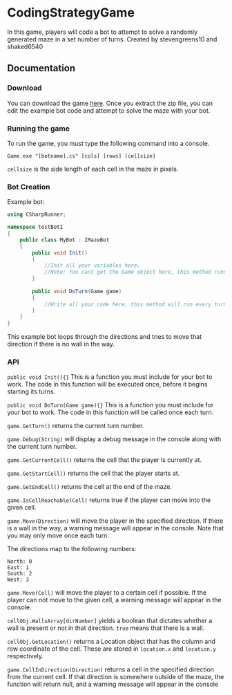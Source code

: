 # CodingStrategyGame
In this game, players will code a bot to attempt to solve a randomly generated maze in a set number of turns. Created by stevengreens10 and shaked6540

## Documentation
### Download
You can download the game [here](https://www.dropbox.com/s/t7ts7atfq0n4v64/CodingStrategyGame.zip?dl=0).
Once you extract the zip file, you can edit the example bot code and attempt to solve the maze with your bot.
### Running the game
To run the game, you must type the following command into a console.
```
Game.exe "[botname].cs" [cols] [rows] [cellsize]
```
`cellsize` is the side length of each cell in the maze in pixels.

### Bot Creation
Example bot: 
```csharp
using CSharpRunner;

namespace testBot1
{
    public class MyBot : IMazeBot
    {
        public void Init()
        {
            //Init all your variables here.
            //Note: You cant get the Game object here, this method runs only once before the first turn
        }
        
        public void DoTurn(Game game)
        {
            //Write all your code here, this method will run every turn
        }
    }
}
```
This example bot loops through the directions and tries to move that direction if there is no wall in the way.

### API
`public void Init(){}` This is a function you must include for your bot to work. The code in this function will be executed once, before it begins starting its turns.

`public void DoTurn(Game game){}` This is a function you must include for your bot to work. The code in this function will be called once each turn.

`game.GetTurn()` returns the current turn number.

`game.Debug(String)` will display a debug message in the console along with the current turn number.

`game.GetCurrentCell()` returns the cell that the player is currently at.

`game.GetStartCell()` returns the cell that the player starts at.

`game.GetEndCell()` returns the cell at the end of the maze.

`game.IsCellReachable(Cell)` returns true if the player can move into the given cell.

`game.Move(Direction)` will move the player in the specified direction. If there is a wall in the way, a warning message will appear in the console. Note that you may only move once each turn.

The directions map to the following numbers: 
```
North: 0
East: 1
South: 2
West: 3
```

`game.Move(Cell)` will move the player to a certain cell if possible. If the player can not move to the given cell, a warning message will appear in the console.

`cellObj.WallsArray[dirNumber]` yields a boolean that dictates whether a wall is present or not in that direction. `true` means that there is a wall.

`cellObj.GetLocation()` returns a Location object that has the column and row coordinate of the cell. These are stored in `location.x` and `location.y` respectively.

`game.CellInDirection(Direction)` returns a cell in the specified direction from the current cell. If that direction is somewhere outside of the maze, the function will return null, and a warning message will appear in the console


